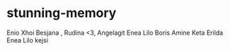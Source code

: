 # stunning-memory
Enio
Xhoi
Besjana
, Rudina <3, 
Angelagit
Enea Lilo
Boris
Amine Keta
Erilda
Enea Lilo
kejsi
